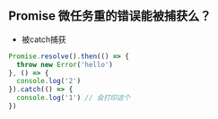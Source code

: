 ## Promise 微任务重的错误能被捕获么？

- 被catch捕获
```js
Promise.resolve().then(() => {
  throw new Error('hello')
}, () => {
  console.log('2')
}).catch(() => {
  console.log('1') // 会打印这个
})
```